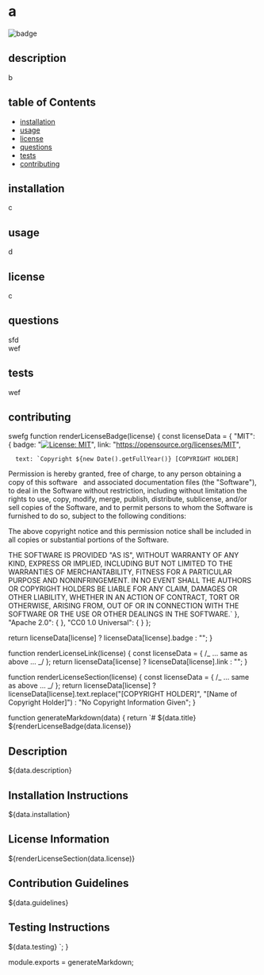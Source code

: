 # a

![badge](https://img.shields.io/badge/license-c-green)

## description

b

## table of Contents

- [installation](#installation)
- [usage](#usage)
- [license](#license)
- [questions](#questions)
- [tests](#tests)
- [contributing](#contributing)

## installation

c

## usage

d

## license

c

## questions

sfd \
wef

## tests

wef

## contributing

swefg
function renderLicenseBadge(license) {
const licenseData = {
"MIT": {
badge: "[![License: MIT](https://img.shields.io/badge/License-MIT-yellow.svg)](https://opensource.org/licenses/MIT)",
link: "https://opensource.org/licenses/MIT",

      text: `Copyright ${new Date().getFullYear()} [COPYRIGHT HOLDER]

Permission is hereby granted, free of charge, to any person obtaining a copy of this software  
and associated documentation files (the "Software"), to deal in the Software without restriction, including without limitation the rights to use, copy, modify, merge, publish, distribute, sublicense, and/or sell copies of the Software, and to permit persons to whom the Software is furnished to do so, subject to the following conditions:

The above copyright notice and this permission notice shall be included in all copies or substantial portions of the Software.

THE SOFTWARE IS PROVIDED "AS IS", WITHOUT WARRANTY OF ANY KIND, EXPRESS OR IMPLIED, INCLUDING BUT NOT LIMITED TO THE WARRANTIES OF MERCHANTABILITY, FITNESS FOR A PARTICULAR PURPOSE AND NONINFRINGEMENT. IN NO EVENT SHALL THE AUTHORS OR COPYRIGHT HOLDERS BE LIABLE FOR ANY CLAIM, DAMAGES OR OTHER LIABILITY, WHETHER IN AN ACTION OF CONTRACT, TORT OR OTHERWISE, ARISING FROM, OUT OF OR IN CONNECTION WITH THE SOFTWARE OR THE USE OR OTHER DEALINGS IN THE SOFTWARE.`
},
"Apache 2.0": {
},
"CC0 1.0 Universal": {
}
};

return licenseData[license] ? licenseData[license].badge : "";
}

function renderLicenseLink(license) {
const licenseData = { /_ ... same as above ... _/ };
return licenseData[license] ? licenseData[license].link : "";
}

function renderLicenseSection(license) {
const licenseData = { /_ ... same as above ... _/ };
return licenseData[license] ? licenseData[license].text.replace("[COPYRIGHT HOLDER]", "[Name of Copyright Holder]") : "No Copyright Information Given";
}

function generateMarkdown(data) {
return `# ${data.title}
${renderLicenseBadge(data.license)}

## Description

${data.description}

## Installation Instructions

${data.installation}

## License Information

${renderLicenseSection(data.license)}

## Contribution Guidelines

${data.guidelines}

## Testing Instructions

${data.testing}
`;
}

module.exports = generateMarkdown;

